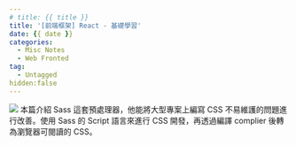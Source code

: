 ```yaml
---
# title: {{ title }}
title: '[前端框架] React - 基礎學習'
date: {{ date }}
categories:
  - Misc Notes
  - Web Fronted
tag:
  - Untagged
hidden:false
---
```


![](https://i.imgur.com/banner/scss.png)
本篇介紹 Sass 這套預處理器，他能將大型專案上編寫 CSS 不易維護的問題進行改善。使用 Sass 的 Script 語言來進行 CSS 開發，再透過編譯 complier 後轉為瀏覽器可閱讀的 CSS。

<!-- more -->